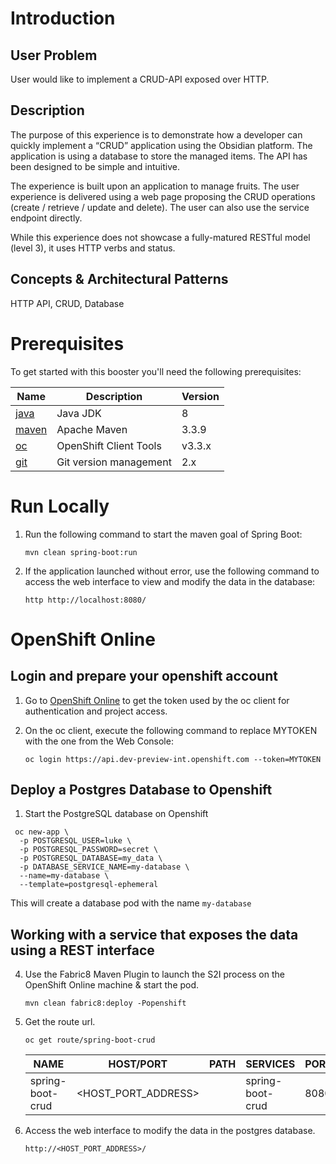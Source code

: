 # Introduction

## User Problem

User would like to implement a CRUD-API exposed over HTTP.

## Description

The purpose of this experience is to demonstrate how a developer can quickly implement a “CRUD” application using the Obsidian platform. The application is using a database to store the managed items. The API has been designed to be simple and intuitive.

The experience is built upon an application to manage fruits. The user experience is delivered using a web page proposing the CRUD operations (create / retrieve / update and delete). The user can also use the service endpoint directly.

While this experience does not showcase a fully-matured RESTful model (level 3), it uses HTTP verbs and status.

## Concepts & Architectural Patterns

HTTP API, CRUD, Database

# Prerequisites

To get started with this booster you'll need the following prerequisites:

Name | Description | Version
--- | --- | ---
[java][1] | Java JDK | 8
[maven][2] | Apache Maven | 3.3.9
[oc][3] | OpenShift Client Tools | v3.3.x
[git][4] | Git version management | 2.x

[1]: http://www.oracle.com/technetwork/java/javase/downloads/
[2]: https://maven.apache.org/download.cgi?Preferred=ftp://mirror.reverse.net/pub/apache/
[3]: https://docs.openshift.com/enterprise/3.2/cli_reference/get_started_cli.html
[4]: https://git-scm.com/book/en/v2/Getting-Started-Installing-Git

# Run Locally

1. Run the following command to start the maven goal of Spring Boot:

    ```
    mvn clean spring-boot:run
    ```

1. If the application launched without error, use the following command to access the web interface to view and modify the data in the database:

    ```
    http http://localhost:8080/    
    ```

# OpenShift Online

## Login and prepare your openshift account

1. Go to [OpenShift Online](https://console.dev-preview-int.openshift.com/console/command-line) to get the token used by the oc client for authentication and project access.

2. On the oc client, execute the following command to replace MYTOKEN with the one from the Web Console:

    ```
    oc login https://api.dev-preview-int.openshift.com --token=MYTOKEN
    ```

## Deploy a Postgres Database to Openshift

1. Start the PostgreSQL database on Openshift

  ```
   oc new-app \
    -p POSTGRESQL_USER=luke \
    -p POSTGRESQL_PASSWORD=secret \
    -p POSTGRESQL_DATABASE=my_data \
    -p DATABASE_SERVICE_NAME=my-database \
    --name=my-database \
    --template=postgresql-ephemeral 
  ```

  This will create a database pod with the name `my-database`

## Working with a service that exposes the data using a REST interface

4. Use the Fabric8 Maven Plugin to launch the S2I process on the OpenShift Online machine & start the pod.

    ```
    mvn clean fabric8:deploy -Popenshift
    ```

5. Get the route url.

    ```
    oc get route/spring-boot-crud
    ```
    
    NAME | HOST/PORT | PATH | SERVICES | PORT | TERMINATION
    ---- | --------- | ---- | -------- | ---- | -----------
    spring-boot-crud | <HOST_PORT_ADDRESS> | | spring-boot-crud | 8080 | 
    

6. Access the web interface to modify the data in the postgres database.
    ```
    http://<HOST_PORT_ADDRESS>/
    ```
